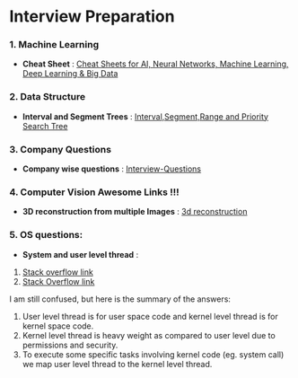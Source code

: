 # Interview Preparation

### 1. Machine Learning
- **Cheat Sheet** : [Cheat Sheets for AI, Neural Networks, Machine Learning, Deep Learning & Big Data](https://becominghuman.ai/cheat-sheets-for-ai-neural-networks-machine-learning-deep-learning-big-data-678c51b4b463) 

### 2. Data Structure
- **Interval and Segment Trees** : [Interval,Segment,Range and Priority Search Tree](http://www.iis.sinica.edu.tw/~dtlee/dtlee/CRCbook_chapter18.pdf)

### 3. Company Questions
- **Company wise questions** : [Interview-Questions](https://github.com/rishabh115/Interview-Questions)

### 4. Computer Vision Awesome Links !!!
- **3D reconstruction from multiple Images** : [3d reconstruction](http://cvgl.stanford.edu/teaching/cs231a_winter1415/prev/projects/CS231a-FinalReport-sgmccann.pdf)

### 5. OS questions:
- **System and user level thread** : 
1. [Stack overflow link](https://stackoverflow.com/questions/14791278/threads-why-must-all-user-threads-be-mapped-to-a-kernel-thread)
2. [Stack Overflow link](https://stackoverflow.com/questions/15983872/difference-between-user-level-and-kernel-supported-threads/15984127#15984127)

I am still confused, but here is the summary of the answers:
1. User level thread is for user space code and kernel level thread is for kernel space code.
2. Kernel level thread is heavy weight as compared to user level due to permissions and security.
3. To execute some specific tasks involving kernel code (eg. system call) we map user level thread to the kernel level thread.
